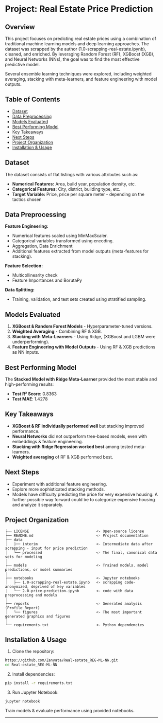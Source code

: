 
#  Project: Real Estate Price Prediction

## Overview
This project focuses on predicting real estate prices using a combination of traditional machine learning models and deep learning approaches. 
The dataset was scrapped by the author (1.0-scrapping-real-estate.ipynb), cleaned, and enriched.
By leveraging Random Forest (RF), XGBoost (XGB), and Neural Networks (NNs), the goal was to find the most effective predictive model.

Several ensemble learning techniques were explored, including weighted averaging, stacking with meta-learners, and feature engineering with model outputs.

## Table of Contents
- [Dataset](#dataset)
- [Data Preprocessing](#Data-Preprocessing)
- [Models Evaluated](#Models-Evaluated)
- [Best Performing Model](#Best-Performing-Model)
- [Key Takeaways](#Key-Takeaways)
- [Next Steps](#Next-Steps)
- [Project Organization](#Project-Organization)
- [Installation & Usage](#Installation-&-Usage)


## Dataset
The dataset consists of flat listings with various attributes such as:
* **Numerical Features:** Area, build year, population density, etc.
* **Categorical Features:** City, district, building type, etc.
* **Target Variable:** Price, price per square meter - depending on the tactics chosen


## Data Preprocessing
**Feature Engineering:**
- Numerical features scaled using MinMaxScaler.
- Categorical variables transformed using encoding.
- Aggregation, Data Enrichment
- Additional features extracted from model outputs (meta-features for stacking).

**Feature Selection:**
- Multicollinearity check
- Feature Importances and BorutaPy

**Data Splitting:**
- Training, validation, and test sets created using stratified sampling.

## Models Evaluated
1. **XGBoost & Random Forest Models** - Hyperparameter-tuned versions.
2. **Weighted Averaging** - Combining RF & XGB.
3. **Stacking with Meta-Learners** - Using Ridge, (XGBoost and LGBM were underperforming).
4. **Feature Engineering with Model Outputs** - Using RF & XGB predictions as NN inputs.

## Best Performing Model
The **Stacked Model with Ridge Meta-Learner** provided the most stable and high-performing results:
- **Test R² Score**: 0.8363
- **Test MAE**: 1.4278

## Key Takeaways
- **XGBoost & RF individually performed well** but stacking improved performance.
- **Neural Networks** did not outperform tree-based models, even with embeddings & feature engineering.
- **Stacking with Ridge Regression worked best** among tested meta-learners.
- **Weighted averaging** of RF & XGB performed best.


## Next Steps
- Experiment with additional feature engineering.
- Explore more sophisticated stacking methods.
- Models have difficulty predicting the price for very expensive housing. A further possible way forward could be to categorize expensive housing and analyze it separately.


## Project Organization

```
├── LICENSE                               <- Open-source license
├── README.md                             <- Project documentation
├── data
│   ├── interim                           <- Intermediate data after scrapping - input for price prediction
│   └── processed                         <- The final, canonical data sets for modeling
│
├── models                                <- Trained models, model predictions, or model summaries
│
├── notebooks                             <- Jupyter notebooks
│   ├── 1.0-scrapping-real-estate.ipynb   <- scrapping code-anonymized, deprived of key variables
│   └── 2.0-price-prediction.ipynb        <- code with data preprocessing and models
│
├── reports                               <- Generated analysis (Profile Report)
│   └── figures                           <- The most important generated graphics and figures
│
└── requirements.txt                      <- Python dependencies
```
## Installation & Usage
1. Clone the repository:
```bash
https://github.com/Zanyata/Real-estate_REG-ML-NN.git
cd Real-estate_REG-ML-NN
```
2. Install dependencies:
```bash
pip install -r requirements.txt
```
3. Run Jupyter Notebook:
```bash
jupyter notebook
```
Train models & evaluate performance using provided notebooks.


--------